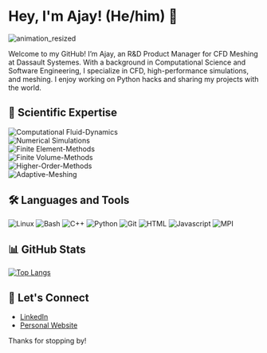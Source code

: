 # Hey, I'm Ajay! (He/him) 👋

![animation_resized](https://github.com/user-attachments/assets/b780a6c2-1b80-4a93-bdc1-b8197e1c90df)

Welcome to my GitHub! I’m Ajay, an R&D Product Manager for CFD Meshing at Dassault Systemes. With a background in Computational Science and Software Engineering, I specialize in CFD, high-performance simulations, and meshing. I enjoy working on Python hacks and sharing my projects with the world.

## 🔬 Scientific Expertise
![Computational Fluid-Dynamics](https://img.shields.io/badge/Computational%20Fluid-Dynamics-blue)    
![Numerical Simulations](https://img.shields.io/badge/Numerical-Simulations-blue)    
![Finite Element-Methods](https://img.shields.io/badge/Finite%20Element-Methods-blue)     
![Finite Volume-Methods](https://img.shields.io/badge/Finite%20Volume-Methods-blue)    
![Higher-Order-Methods](https://img.shields.io/badge/Higher--Order-Methods-blue)     
![Adaptive-Meshing](https://img.shields.io/badge/Adaptive-Meshing-blue)     

## 🛠️ Languages and Tools
![Linux](https://img.shields.io/badge/Linux-blue) ![Bash](https://img.shields.io/badge/Bash-blue) ![C++](https://img.shields.io/badge/C++-blue)
![Python](https://img.shields.io/badge/Python-blue) ![Git](https://img.shields.io/badge/Git-blue) ![HTML](https://img.shields.io/badge/HTML-blue) ![Javascript](https://img.shields.io/badge/Javascript-blue) ![MPI](https://img.shields.io/badge/MPI-blue) 

## 📊 GitHub Stats
[![Top Langs](https://github-readme-stats.vercel.app/api/top-langs/?username=armandyam&langs_count=10&layout=compact&count_private=true&show_icons=true&theme=radical&include_all_commits=true)](https://github.com/anuraghazra/github-readme-stats)

## 💬 Let's Connect
- [LinkedIn](https://www.linkedin.com/in/ajaymandyam/)
- [Personal Website](https://www.armandyam.github.io)

Thanks for stopping by!
